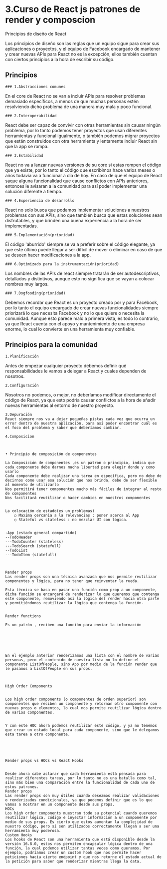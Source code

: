 # 3.Curso de React js  patrones de render y composcion

Principios de diseño de React

Los principios de diseño son las reglas que un equipo sigue para crear sus aplicaciones o proyectos, y el equipo de Facebook encargado de mantener y crear nuevas APIs para React no es la excepción, ellos también cuentan con ciertos principios a la hora de escribir su código. 


##  Principios 

	### 1.Abstracciones comunes
En el core de React no se van a incluir APIs para resolver problemas demasiado específicos, a menos de que muchas personas estén resolviendo dicho problema de una manera muy mala y poco funcional.
	
	### 2.Interoperabilidad
React debe ser capaz de convivir con otras herramientas sin causar ningún problema, por lo tanto podemos tener proyectos que usan diferentes herramientas y funcional igualmente, o también podemos migrar proyectos que están construidos con otra herramienta y lentamente incluir React sin que la app se rompa.
	
	### 3.Estabilidad
React no va a lanzar nuevas versiones de su core si estas rompen el código que ya existe, por lo tanto el código que escribimos hace varios meses o años todavía va a funcionar a día de hoy. En caso de que el equipo de React saque alguna funcionalidad que cause conflictos con APIs anteriores, entonces le avisaran a la comunidad para así poder implementar una solución diferente a tiempo.
	
	### 4.Experiencia de desarrollo
React no solo busca que podamos implementar soluciones a nuestros problemas con sus APIs, sino que también busca que estas soluciones sean disfrutables, y que brinden una buena experiencia a la hora de ser implementadas. 
	
	### 5.Implementación(prioridad)
El código 'aburrido' siempre se va a preferir sobre el código elegante, ya que este último puede llegar a ser difícil de mover o eliminar en caso de que se deseen hacer modificaciones a la app.  
	
	### 6.Optimizado para la instrumentación(prioridad)
Los nombres de las APIs de react siempre tratarán de ser autodescriptivos, detallados y distintivos, aunque esto no significa que se vayan a colocar nombres muy largos.
	
	### 7.Dogfooding(prioridad)
Debemos recordar que React es un proyecto creado por y para Facebook, por lo tanto el equipo encargado de crear nuevas funcionalidades siempre priorizará lo que necesita Facebook y no lo que quiere o necesita la comunidad. Aunque esto parece malo a primera vista, es todo lo contrario, ya que React cuenta con el apoyo y mantenimiento de una empresa enorme, lo cual lo convierte en una herramienta muy confiable.


## Principios  para la comunidad
	
	1.Planificación
Antes de empezar cualquier proyecto debemos definir qué responsabilidades le vamos a delegar a React y cuales dependen de nosotros.
	
	2.Configuración
Nosotros no podemos, o mejor, no deberíamos modificar directamente el código de React, ya que esto podría causar conflictos a la hora de añadir nuevas herramientas al entorno de nuestro proyecto.
	
	3.Depuración
	React siempre nos va a dejar pequeñas pistas cada vez que ocurra un error dentro de nuestra aplicación, para así poder encontrar cuál es el foco del problema y saber que deberíamos cambiar.
	
	4.Composicion 
	
	
	
	• Principio de composición de componentes 
	
	La Composición de componentes ,es un patron o principio, indica que cada componente debe darnos mucha libertad para elegir donde y como usarlo
	Cada componente debe realizar una tarea en específica, pero no debe de decirnos como usar esa solución que nos brinda, debe de ser flexible al momento de utilizarlo
	Nos permitirá tener componentes mucho más fáciles de integrar al resto de componentes
	Nos facilitará reutilizar o hacer cambios en nuestros componentes
	
	
	La colocación de estado(es un problemas)
		○ Maxima cercania a la relevancias : poner acerca al App
		○ Stateful vs stateless : no mezclar UI con lógica. 
	
	
	-App (estado general compartido)
	--TodoHeader
	---TodoCounter (stateless)
	---TodoSearch (statefull)
	--TodoList
	---TodoItem (statefull)
	
	
	
	Render props
	Las render props son una técnica avanzada que nos permite reutilizar componentes y lógica, para no tener que reinventar la rueda. 
	
	Esta técnica se basa en pasar una función como prop a un componente, dicha función se encargará de renderizar lo que queremos que contenga este componente, removiendo así la lógica del render hacia otra parte y permitiéndonos reutilizar la lógica que contenga la función.
	
	
	Render functions 
	
	Es un patrón , reciben una función para enviar la información 
	
	
	
	
	
	
	En el ejemplo anterior renderizamos una lista con el nombre de varias personas, pero el contenido de nuestra lista no lo define el componente ListOfPeople, sino App por medio de la función render que le pasamos a ListOfPeople en sus props.
	
	
	
	High Order Components
	
	
	Los high order components (o componentes de orden superior) son componentes que reciben un componente y retornan otro componente con nuevas props o elementos, lo cual nos permite reutilizar lógica dentro de varios componentes.
	
	
	Y con este HOC ahora podemos reutilizar este código, y ya no tenemos que crear un estado local para cada componente, sino que le delegamos esta tarea a otro componente. 
	
	
	
	
	
	Render props vs HOCs vs React Hooks
	
	
	Desde ahora cabe aclarar que cada herramienta está pensada para realizar diferentes tareas, por lo tanto no es una batalla como tal, sino más bien una comparación entre la funcionalidad de cada uno de estos patrones.
	Render props
	Las render props son muy útiles cuando deseamos realizar validaciones o renderizados condicionales, ya que podemos definir que es lo que vamos a mostrar en un componente desde sus props.
	HOCs
	Los high order components muestran todo su potencial cuando queremos reutilizar lógica, código e inyectar información a un componente por medio de sus props. Es cierto que estos aumentan la complejidad de nuestro código, pero si son utilizados correctamente llegan a ser una herramienta muy poderosa.
	Custom Hooks
	Los hooks de React son una herramienta que está disponible desde la versión 16.8.0, estos nos permiten encapsular lógica dentro de una función, la cual podemos utilizar tantas veces como queramos. Por ejemplo, podríamos crear un custom hook que nos permite hacer peticiones hacia cierto endpoint y que nos retorne el estado actual de la petición para saber que renderizar mientras llega la data.
	
